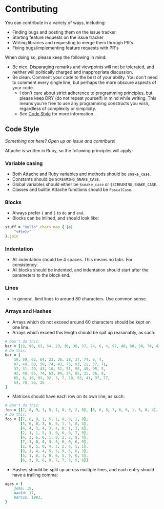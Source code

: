 # Contributing

You can contribute in a variety of ways, including:

- Finding bugs and posting them on the issue tracker
- Starting feature requests on the issue tracker
- Writing libraries and requesting to merge them through PR's
- Fixing bugs/implementing feature requests with PR's

When doing so, please keep the following in mind:

- Be nice. Disparaging remarks and viewpoints will not be tolerated, and neither will politically charged and inappropriate discussion.
- Be clean. Comment your code to the best of your ability. You don't need to comment every single line, but perhaps the more obscure aspects of your code.
  - I don't care about strict adherence to programming principles, but please keep DRY (do not repeat yourself) in mind while writing. This means you're free to use any programming constructs you wish, regardless of complexity or simplicity.
  - See [Code Style](#code-style) for more information.

## Code Style

_Something not here? Open up an issue and contribute!_

Attache is written in Ruby, so the following principles will apply:

### Variable casing

- Both Attache and Ruby variables and methods should be `snake_case`.
- Constants should be `SCREAMING_SNAKE_CASE`.
- Global variables should either be `$snake_case` or `$SCREAMING_SNAKE_CASE`.
- Classes and builtin Attache functions should be `PascalCase`.

### Blocks

- Always prefer `{` and `}` to `do` and `end`.
- Blocks can be inlined, and should look like:
```ruby
stuff = "hello".chars.map { |e|
    "<#{e}>"
}.join
```

### Indentation

- All indentation should be 4 spaces. This means no tabs. For consistency.
- All blocks should be indented, and indentation should start after the parameters to the block end.

### Lines

- In general, limit lines to around 80 characters. Use common sense.

### Arrays and Hashes

- Arrays which do not exceed around 60 characters should be kept on one line.
- Arrays which exceed this length should be spit up reasonably, as such:
```ruby
# Don't do this:
bar = [19, 90, 63, 64, 23, 36, 38, 37, 74, 6, 4, 97, 48, 60, 50, 74, 43, 73, 93, 21, 37, 71, 37, 51, 20, 43, 10, 52, 51, 96, 45, 95, 5, 42, 48, 65, 74, 63, 84, 24, 85, 31, 36, 8, 65, 6, 10, 93, 92, 3, 7, 20, 83, 41, 37, 77, 54, 78, 56, 26]
# Do this:
bar = [
    19, 90, 63, 64, 23, 36, 38, 37, 74, 6, 4,
    97, 48, 60, 50, 74, 43, 73, 93, 21, 37, 71,
    37, 51, 20, 43, 10, 52, 51, 96, 45, 95, 5,
    42, 48, 65, 74, 63, 84, 24, 85, 31, 36, 8,
    65, 6, 10, 93, 92, 3, 7, 20, 83, 41, 37, 77,
    54, 78, 56, 26
]
```
- Matrices should have each row on its own line, as such:
```ruby
# Don't do this:
foo = [[7, 8, 9, 1, 5, 1, 8, 9, 2, 8], [5, 6, 8, 3, 6, 6, 1, 5, 8, 4], [4, 4, 3, 4, 3, 4, 0, 1, 3, 6], [2, 1, 1, 5, 3, 0, 6, 9, 7, 9], [4, 3, 6, 6, 1, 0, 2, 3, 9, 4], [7, 3, 0, 0, 3, 6, 6, 0, 6, 9], [2, 0, 5, 0, 4, 3, 2, 6, 5, 1], [9, 1, 4, 4, 5, 5, 9, 5, 8, 3], [5, 1, 0, 3, 0, 6, 5, 9, 6, 5], [6, 3, 9, 6, 0, 7, 7, 3, 9, 6]]
# Do this:
foo = [[7, 8, 9, 1, 5, 1, 8, 9, 2, 8],
       [5, 6, 8, 3, 6, 6, 1, 5, 8, 4],
       [4, 4, 3, 4, 3, 4, 0, 1, 3, 6],
       [2, 1, 1, 5, 3, 0, 6, 9, 7, 9],
       [4, 3, 6, 6, 1, 0, 2, 3, 9, 4],
       [7, 3, 0, 0, 3, 6, 6, 0, 6, 9],
       [2, 0, 5, 0, 4, 3, 2, 6, 5, 1],
       [9, 1, 4, 4, 5, 5, 9, 5, 8, 3],
       [5, 1, 0, 3, 0, 6, 5, 9, 6, 5],
       [6, 3, 9, 6, 0, 7, 7, 3, 9, 6]]
```
- Hashes should be split up across multiple lines, and each entry should have a trailing comma:
```ruby
ages = {
    john: 19,
    david: 17,
    marcus: 1983,
}
```